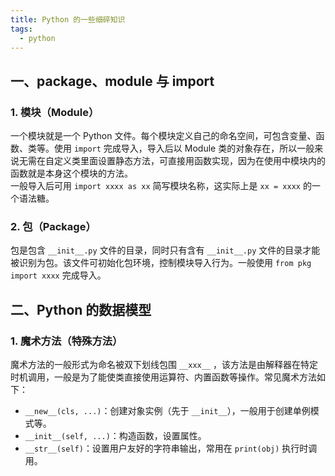 ```yaml
---
title: Python 的一些细碎知识
tags:
  - python
---
```

## 一、package、module 与 import 
### 1. 模块（Module）
一个模块就是一个 Python 文件。每个模块定义自己的命名空间，可包含变量、函数、类等。使用 `import` 完成导入，导入后以 Module 类的对象存在，所以一般来说无需在自定义类里面设置静态方法，可直接用函数实现，因为在使用中模块内的函数就是本身这个模块的方法。  
一般导入后可用 `import xxxx as xx` 简写模块名称，这实际上是 `xx = xxxx` 的一个语法糖。
### 2. 包（Package）
包是包含 `__init__.py` 文件的目录，同时只有含有 `__init__.py` 文件的目录才能被识别为包。该文件可初始化包环境，控制模块导入行为。一般使用 `from pkg import xxxx` 完成导入。
## 二、Python 的数据模型
### 1. 魔术方法（特殊方法）
魔术方法的一般形式为命名被双下划线包围 `__xxx__` ，该方法是由解释器在特定时机调用，一般是为了能使类直接使用运算符、内置函数等操作。常见魔术方法如下：
- `__new__(cls, ...)`：创建对象实例（先于 `__init__`），一般用于创建单例模式等。
- `__init__(self, ...)`：构造函数，设置属性。
- `__str__(self)`：设置用户友好的字符串输出，常用在 `print(obj)` 执行时调用。

